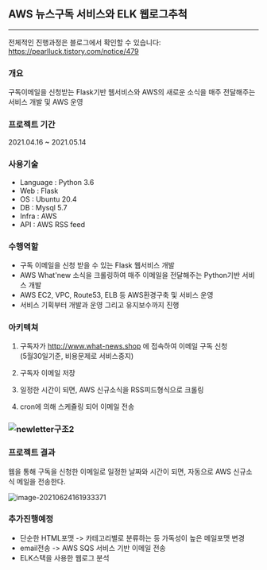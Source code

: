 ## AWS 뉴스구독 서비스와 ELK 웹로그추척

<hr>

전체적인 진행과정은 블로그에서 확인할 수 있습니다: https://pearlluck.tistory.com/notice/479


### 개요
구독이메일을 신청받는 Flask기반 웹서비스와 AWS의 새로운 소식을 매주 전달해주는 서비스 개발 및 AWS 운영


### 프로젝트 기간

2021.04.16 ~ 2021.05.14


### 사용기술

- Language : Python 3.6 <br>
- Web : Flask <br>
- OS : Ubuntu 20.4  <br>
- DB : Mysql 5.7 <br>
- Infra : AWS<br>
- API : AWS RSS feed

### 수행역할

- 구독 이메일을 신청 받을 수 있는 Flask 웹서비스 개발
- AWS What'new 소식을 크롤링하여 매주 이메일을 전달해주는 Python기반 서비스 개발
- AWS EC2, VPC, Route53, ELB 등 AWS환경구축 및 서비스 운영
- 서비스 기획부터 개발과 운영 그리고 유지보수까지 진행

### 아키텍쳐

1. 구독자가 http://www.what-news.shop 에 접속하여 이메일 구독 신청<br> (5월30일기준, 비용문제로 서비스중지)

2. 구독자 이메일  저장
3. 일정한 시간이 되면, AWS 신규소식을 RSS피드형식으로 크롤링
4. cron에 의해 스케쥴링 되어 이메일 전송

### ![newletter구조2](https://user-images.githubusercontent.com/78723318/118311484-edee3f80-b52a-11eb-848f-43b8bbaf6c9a.PNG)



### 프로젝트 결과

웹을 통해 구독을 신청한 이메일로 일정한 날짜와 시간이 되면, 자동으로 AWS 신규소식 메일을 전송한다.

![image-20210624161933371](https://user-images.githubusercontent.com/78723318/123601604-d812b080-d832-11eb-8036-5921f5a5ccb5.png)


### 추가진행예정 
- 단순한 HTML포맷 -> 카테고리별로 분류하는 등 가독성이 높은 메일포맷 변경 
- email전송 -> AWS SQS 서비스 기반 이메일 전송
- ELK스택을 사용한 웹로그 분석
